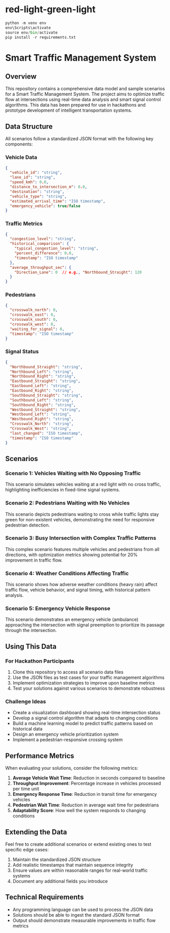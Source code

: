 # red-light-green-light

```python
python -m venv env 
env\Scripts\activate
source env/bin/activate
pip install -r requirements.txt
```

# Smart Traffic Management System

## Overview

This repository contains a comprehensive data model and sample scenarios for a Smart Traffic Management System. The project aims to optimize traffic flow at intersections using real-time data analysis and smart signal control algorithms. This data has been prepared for use in hackathons and prototype development of intelligent transportation systems.

## Data Structure

All scenarios follow a standardized JSON format with the following key components:

### Vehicle Data
```json
{
  "vehicle_id": "string",
  "lane_id": "string",
  "speed_kmh": 0.0,
  "distance_to_intersection_m": 0.0,
  "destination": "string",
  "vehicle_type": "string",
  "estimated_arrival_time": "ISO timestamp",
  "emergency_vehicle": true/false
}
```

### Traffic Metrics
```json
{
  "congestion_level": "string",
  "historical_comparison": {
    "typical_congestion_level": "string",
    "percent_difference": 0.0,
    "timestamp": "ISO timestamp"
  },
  "average_throughput_sec": {
    "Direction_Lane": 0  // e.g., "Northbound_Straight": 120
  }
}
```

### Pedestrians
```json
{
  "crosswalk_north": 0,
  "crosswalk_east": 0,
  "crosswalk_south": 0,
  "crosswalk_west": 0,
  "waiting_for_signal": 0,
  "timestamp": "ISO timestamp"
}
```

### Signal Status
```json
{
  "Northbound_Straight": "string",
  "Northbound_Left": "string",
  "Northbound_Right": "string",
  "Eastbound_Straight": "string",
  "Eastbound_Left": "string",
  "Eastbound_Right": "string",
  "Southbound_Straight": "string",
  "Southbound_Left": "string",
  "Southbound_Right": "string",
  "Westbound_Straight": "string",
  "Westbound_Left": "string",
  "Westbound_Right": "string",
  "Crosswalk_North": "string",
  "Crosswalk_West": "string",
  "last_changed": "ISO timestamp",
  "timestamp": "ISO timestamp"
}
```

## Scenarios

### Scenario 1: Vehicles Waiting with No Opposing Traffic
This scenario simulates vehicles waiting at a red light with no cross traffic, highlighting inefficiencies in fixed-time signal systems.

### Scenario 2: Pedestrians Waiting with No Vehicles
This scenario depicts pedestrians waiting to cross while traffic lights stay green for non-existent vehicles, demonstrating the need for responsive pedestrian detection.

### Scenario 3: Busy Intersection with Complex Traffic Patterns
This complex scenario features multiple vehicles and pedestrians from all directions, with optimization metrics showing potential for 20% improvement in traffic flow.

### Scenario 4: Weather Conditions Affecting Traffic
This scenario shows how adverse weather conditions (heavy rain) affect traffic flow, vehicle behavior, and signal timing, with historical pattern analysis.

### Scenario 5: Emergency Vehicle Response
This scenario demonstrates an emergency vehicle (ambulance) approaching the intersection with signal preemption to prioritize its passage through the intersection.

## Using This Data

### For Hackathon Participants

1. Clone this repository to access all scenario data files
2. Use the JSON files as test cases for your traffic management algorithms
3. Implement optimization strategies to improve upon baseline metrics
4. Test your solutions against various scenarios to demonstrate robustness

### Challenge Ideas

- Create a visualization dashboard showing real-time intersection status
- Develop a signal control algorithm that adapts to changing conditions
- Build a machine learning model to predict traffic patterns based on historical data
- Design an emergency vehicle prioritization system
- Implement a pedestrian-responsive crossing system

## Performance Metrics

When evaluating your solutions, consider the following metrics:

1. **Average Vehicle Wait Time**: Reduction in seconds compared to baseline
2. **Throughput Improvement**: Percentage increase in vehicles processed per time unit
3. **Emergency Response Time**: Reduction in transit time for emergency vehicles
4. **Pedestrian Wait Time**: Reduction in average wait time for pedestrians
5. **Adaptability Score**: How well the system responds to changing conditions

## Extending the Data

Feel free to create additional scenarios or extend existing ones to test specific edge cases:

1. Maintain the standardized JSON structure
2. Add realistic timestamps that maintain sequence integrity
3. Ensure values are within reasonable ranges for real-world traffic systems
4. Document any additional fields you introduce

## Technical Requirements

- Any programming language can be used to process the JSON data
- Solutions should be able to ingest the standard JSON format
- Output should demonstrate measurable improvements in traffic flow metrics
